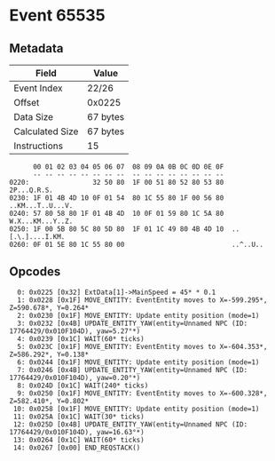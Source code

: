 # Event 65535

## Metadata

| Field           | Value    |
|-----------------|----------|
| Event Index     | 22/26    |
| Offset          | 0x0225   |
| Data Size       | 67 bytes |
| Calculated Size | 67 bytes |
| Instructions    | 15       |

```
      00 01 02 03 04 05 06 07  08 09 0A 0B 0C 0D 0E 0F
      -- -- -- -- -- -- -- --  -- -- -- -- -- -- -- --
0220:                32 50 80  1F 00 51 80 52 80 53 80       2P...Q.R.S.
0230: 1F 01 4B 4D 10 0F 01 54  80 1C 55 80 1F 00 56 80  ..KM...T..U...V.
0240: 57 80 58 80 1F 01 4B 4D  10 0F 01 59 80 1C 5A 80  W.X...KM...Y..Z.
0250: 1F 00 5B 80 5C 80 5D 80  1F 01 1C 49 80 4B 4D 10  ..[.\.]....I.KM.
0260: 0F 01 5E 80 1C 55 80 00                           ..^..U..        
```

## Opcodes

```
  0: 0x0225 [0x32] ExtData[1]->MainSpeed = 45* * 0.1
  1: 0x0228 [0x1F] MOVE_ENTITY: EventEntity moves to X=-599.295*, Z=590.678*, Y=0.264*
  2: 0x0230 [0x1F] MOVE_ENTITY: Update entity position (mode=1)
  3: 0x0232 [0x4B] UPDATE_ENTITY_YAW(entity=Unnamed NPC (ID: 17764429/0x010F104D), yaw=5.27°*)
  4: 0x0239 [0x1C] WAIT(60* ticks)
  5: 0x023C [0x1F] MOVE_ENTITY: EventEntity moves to X=-604.353*, Z=586.292*, Y=0.138*
  6: 0x0244 [0x1F] MOVE_ENTITY: Update entity position (mode=1)
  7: 0x0246 [0x4B] UPDATE_ENTITY_YAW(entity=Unnamed NPC (ID: 17764429/0x010F104D), yaw=0.20°*)
  8: 0x024D [0x1C] WAIT(240* ticks)
  9: 0x0250 [0x1F] MOVE_ENTITY: EventEntity moves to X=-600.328*, Z=582.410*, Y=0.802*
 10: 0x0258 [0x1F] MOVE_ENTITY: Update entity position (mode=1)
 11: 0x025A [0x1C] WAIT(30* ticks)
 12: 0x025D [0x4B] UPDATE_ENTITY_YAW(entity=Unnamed NPC (ID: 17764429/0x010F104D), yaw=16.63°*)
 13: 0x0264 [0x1C] WAIT(60* ticks)
 14: 0x0267 [0x00] END_REQSTACK()
```
